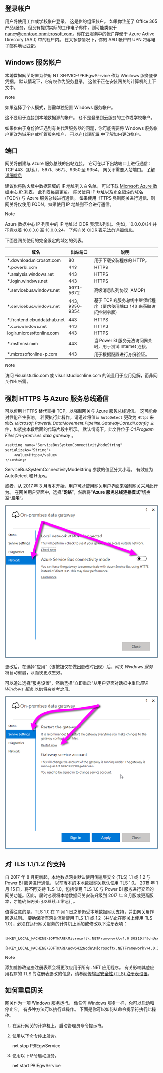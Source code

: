 ## <a name="sign-in-account"></a>登录帐户
用户将使用工作或学校帐户登录。 这是你的组织帐户。 如果你注册了 Office 365 产品/服务，但没有提供实际的工作电子邮件，则可能类似于 nancy@contoso.onmicrosoft.com。你在云服务中的帐户存储于 Azure Active Directory (AAD) 中的租户内。 在大多数情况下，你的 AAD 帐户的 UPN 将与电子邮件地址匹配。

## <a name="windows-service-account"></a>Windows 服务帐户
本地数据网关配置为使用 NT SERVICE\PBIEgwService 作为 Windows 服务登录凭据。 默认情况下，它有权作为服务登录。 这位于正在安装网关的计算机的上下文中。

> [!NOTE]
> 如果选择了个人模式，则需单独配置 Windows 服务帐户。
> 
> 

这不是用于连接到本地数据源的帐户。  也不是登录到云服务的工作或学校帐户。

如果你由于身份验证遇到有关代理服务器的问题，你可能需要将 Windows 服务帐户更改为域用户或托管服务帐户。 可以在[代理配置](../service-gateway-proxy.md#changing-the-gateway-service-account-to-a-domain-user) 中了解如何更改帐户。

## <a name="ports"></a>端口
网关将创建与 Azure 服务总线的出站连接。 它可在以下出站端口上进行通信：TCP 443（默认）、5671、5672、9350 至 9354。  网关不需要入站端口。 [了解详细信息](https://azure.microsoft.com/documentation/articles/service-bus-fundamentals-hybrid-solutions/)

建议你将防火墙中数据区域的 IP 地址列入白名单。 可以下载 [Microsoft Azure 数据中心 IP 列表](https://www.microsoft.com/download/details.aspx?id=41653)。 此列表每周更新。 网关使用 IP 地址以及完全限定的域名 (FQDN) 与 Azure 服务总线进行通信。 如果使用 HTTPS 强制网关进行通信，则网关将仅使用 FQDN，如果使用 IP 地址则不会进行通信。

> [!NOTE]
> Azure 数据中心 IP 列表中的 IP 地址以 CIDR 表示法列出。 例如，10.0.0.0/24 并不意味着 10.0.0.0 至 10.0.0.24。 了解有关 [CIDR 表示法](http://whatismyipaddress.com/cidr)的详细信息。
> 
> 

下面是网关使用的完全限定的域名的列表。

| 域名 | 出站端口 | 说明 |
| --- | --- | --- |
| *.download.microsoft.com |80 |用于下载安装程序的 HTTP。 |
| *.powerbi.com |443 |HTTPS |
| *.analysis.windows.net |443 |HTTPS |
| *.login.windows.net |443 |HTTPS |
| *.servicebus.windows.net |5671-5672 |高级消息队列协议 (AMQP) |
| *.servicebus.windows.net |443, 9350-9354 |基于 TCP 的服务总线中继侦听程序（要求使用端口 443 来获取访问控制令牌） |
| *.frontend.clouddatahub.net |443 |HTTPS |
| *.core.windows.net |443 |HTTPS |
| login.microsoftonline.com |443 |HTTPS |
| *.msftncsi.com |443 |当 Power BI 服务无法访问网关时，用于测试 Internet 连接。 |
| *.microsoftonline-p.com |443 |用于根据配置进行身份验证。 |

> [!NOTE]
> 访问 visualstudio.com 或 visualstudioonline.com 的流量用于应用见解，而非网关作业所需。
> 
> 

## <a name="forcing-https-communication-with-azure-service-bus"></a>强制 HTTPS 与 Azure 服务总线通信
可以使用 HTTPS 替代直接 TCP，以强制网关与 Azure 服务总线通信。 这可能会对性能产生影响。 若要执行此操作，请通过将值从 `AutoDetect` 更改为 `Https` 来修改 *Microsoft.PowerBI.DataMovement.Pipeline.GatewayCore.dll.config* 文件，如紧接本段后面的代码片段中所示。 默认情况下，此文件位于 *C:\Program Files\On-premises data gateway* 。

```
<setting name="ServiceBusSystemConnectivityModeString" serializeAs="String">
    <value>Https</value>
</setting>
```

ServiceBusSystemConnectivityModeString 参数的值区分大小写。 有效值为 AutoDetect 和 Https。

或者，从 [2017 年 3 月](https://powerbi.microsoft.com/blog/power-bi-gateways-march-update/)版本开始，用户可以使用网关用户界面来强制网关采用此行为。 在网关用户界面中，选择“**网络**”，然后将“**Azure 服务总线连接模式**”切换至“**启用**”。

![](./media/gateway-onprem-accounts-ports-more/gw-onprem_01.png)

更改后，在选择“应用”（该按钮仅在做出更改时出现）后，*网关 Windows 服务* 将自动重启，从而使更改生效。

可以通过选择“服务设置”，然后选择“立即重启”从用户界面对话框中重启*网关 Windows 服务* 以供将来参考之用。

![](./media/gateway-onprem-accounts-ports-more/gw-onprem_02.png)

## <a name="support-for-tls-1112"></a>对 TLS 1.1/1.2 的支持
自 2017 年 8 月更新起，本地数据网关默认使用传输层安全 (TLS) 1.1 或 1.2 与 Power BI 服务进行通信。 以前版本的本地数据网关默认使用 TLS 1.0。 2018 年 1 月 15 日，将不再支持 TLS 1.0，包括使用 TLS 1.0 与 Power BI 服务进行交互的网关功能。因此，届时必须将本地数据网关安装升级到 2017 年 8 月版或更高版本，才能确保网关可以继续正常运行。

值得注意的是，TLS 1.0 在 11 月 1 日之前仍受本地数据网关支持，并由网关用作回退机制。 要确保所有网关流量使用 TLS 1.1 或 1.2（并防止在网关上使用 TLS 1.0），必须在运行网关服务的计算机上添加或修改以下注册表项：

        [HKEY_LOCAL_MACHINE\SOFTWARE\Microsoft\.NETFramework\v4.0.30319]"SchUseStrongCrypto"=dword:00000001
        [HKEY_LOCAL_MACHINE\SOFTWARE\Wow6432Node\Microsoft\.NETFramework\v4.0.30319]"SchUseStrongCrypto"=dword:00000001

> [!NOTE]
> 添加或修改这些注册表项会将更改应用于所有 .NET 应用程序。 有关影响其他应用程序的 TLS 的注册表更改的信息，请参阅[传输层安全性 (TLS) 注册表设置](https://docs.microsoft.com/windows-server/security/tls/tls-registry-settings)。
> 
> 

## <a name="how-to-restart-the-gateway"></a>如何重启网关
网关作为一项 Windows 服务运行。 像任何 Windows 服务一样，你可以启动和停止它。 有多种方法可以执行此操作。 下面是你可以如何从命令提示符执行此操作。

1. 在运行网关的计算机上，启动管理员命令提示符。
2. 使用以下命令停止服务。
   
   net stop PBIEgwService
3. 使用以下命令启动服务。
   
   net start PBIEgwService

